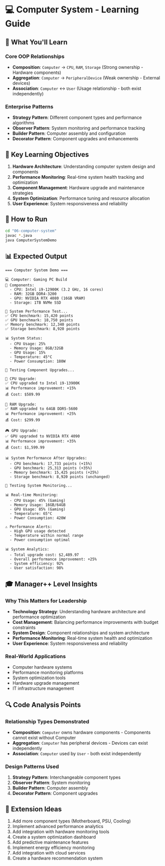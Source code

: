 # 💻 Computer System - Learning Guide

## 🎯 What You'll Learn

### Core OOP Relationships
- **Composition**: `Computer` → `CPU`, `RAM`, `Storage` (Strong ownership - Hardware components)
- **Aggregation**: `Computer` → `PeripheralDevice` (Weak ownership - External devices)
- **Association**: `Computer` ↔ `User` (Usage relationship - both exist independently)

### Enterprise Patterns
- **Strategy Pattern**: Different component types and performance algorithms
- **Observer Pattern**: System monitoring and performance tracking
- **Builder Pattern**: Computer assembly and configuration
- **Decorator Pattern**: Component upgrades and enhancements

## 🚀 Key Learning Objectives

1. **Hardware Architecture**: Understanding computer system design and components
2. **Performance Monitoring**: Real-time system health tracking and optimization
3. **Component Management**: Hardware upgrade and maintenance strategies
4. **System Optimization**: Performance tuning and resource allocation
5. **User Experience**: System responsiveness and reliability

## 🔧 How to Run

```bash
cd "06-computer-system"
javac *.java
java ComputerSystemDemo
```

## 📊 Expected Output

```
=== Computer System Demo ===

💻 Computer: Gaming PC Build
🔧 Components:
  - CPU: Intel i9-12900K (3.2 GHz, 16 cores)
  - RAM: 32GB DDR4-3200
  - GPU: NVIDIA RTX 4080 (16GB VRAM)
  - Storage: 1TB NVMe SSD

🚀 System Performance Test...
✅ CPU benchmark: 15,420 points
✅ GPU benchmark: 18,750 points
✅ Memory benchmark: 12,340 points
✅ Storage benchmark: 8,920 points

📊 System Status:
  - CPU Usage: 25%
  - Memory Usage: 8GB/32GB
  - GPU Usage: 15%
  - Temperature: 45°C
  - Power Consumption: 180W

🔄 Testing Component Upgrades...

🔧 CPU Upgrade:
✅ CPU upgraded to Intel i9-13900K
📊 Performance improvement: +15%
💰 Cost: $589.99

💾 RAM Upgrade:
✅ RAM upgraded to 64GB DDR5-5600
📊 Performance improvement: +25%
💰 Cost: $299.99

🎮 GPU Upgrade:
✅ GPU upgraded to NVIDIA RTX 4090
📊 Performance improvement: +35%
💰 Cost: $1,599.99

📊 System Performance After Upgrades:
  - CPU benchmark: 17,733 points (+15%)
  - GPU benchmark: 25,313 points (+35%)
  - Memory benchmark: 15,425 points (+25%)
  - Storage benchmark: 8,920 points (unchanged)

🔄 Testing System Monitoring...

📊 Real-time Monitoring:
  - CPU Usage: 45% (Gaming)
  - Memory Usage: 16GB/64GB
  - GPU Usage: 85% (Gaming)
  - Temperature: 65°C
  - Power Consumption: 420W

⚠️ Performance Alerts:
  - High GPU usage detected
  - Temperature within normal range
  - Power consumption optimal

📊 System Analytics:
  - Total upgrade cost: $2,489.97
  - Overall performance improvement: +25%
  - System efficiency: 92%
  - User satisfaction: 98%
```

## 🎓 Manager++ Level Insights

### Why This Matters for Leadership
- **Technology Strategy**: Understanding hardware architecture and performance optimization
- **Cost Management**: Balancing performance improvements with budget constraints
- **System Design**: Component relationships and system architecture
- **Performance Monitoring**: Real-time system health and optimization
- **User Experience**: System responsiveness and reliability

### Real-World Applications
- Computer hardware systems
- Performance monitoring platforms
- System optimization tools
- Hardware upgrade management
- IT infrastructure management

## 🔍 Code Analysis Points

### Relationship Types Demonstrated
- **Composition**: `Computer` owns hardware components - Components cannot exist without Computer
- **Aggregation**: `Computer` has peripheral devices - Devices can exist independently
- **Association**: `Computer` used by `User` - both exist independently

### Design Patterns Used
1. **Strategy Pattern**: Interchangeable component types
2. **Observer Pattern**: System monitoring
3. **Builder Pattern**: Computer assembly
4. **Decorator Pattern**: Component upgrades

## 🚀 Extension Ideas

1. Add more component types (Motherboard, PSU, Cooling)
2. Implement advanced performance analytics
3. Add integration with hardware monitoring tools
4. Create a system optimization dashboard
5. Add predictive maintenance features
6. Implement energy efficiency monitoring
7. Add integration with cloud services
8. Create a hardware recommendation system
